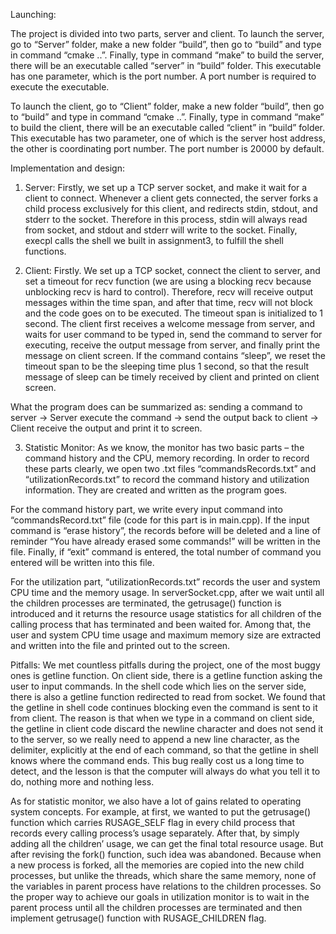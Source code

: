 Launching:

The project is divided into two parts, server and client. To launch the server, go to “Server” folder, make a new folder “build”, then go to “build” and type in command “cmake ..”. Finally, type in command “make” to build the server, there will be an executable called “server” in “build” folder. This executable has one parameter, which is the port number. A port number is required to execute the executable.

To launch the client, go to “Client” folder, make a new folder “build”, then go to “build” and type in command “cmake ..”. Finally, type in command “make” to build the client, there will be an executable called “client” in “build” folder. This executable has two parameter, one of which is the server host address, the other is coordinating port number. The port number is 20000 by default.

Implementation and design:

1.	Server: Firstly, we set up a TCP server socket, and make it wait for a client to connect. Whenever a client gets connected, the server forks a child process exclusively for this client, and redirects stdin, stdout, and stderr to the socket. Therefore in this process, stdin will always read from socket, and stdout and stderr will write to the socket. Finally, execpl calls the shell we built in assignment3, to fulfill the shell functions.

2.	Client: Firstly. We set up a TCP socket, connect the client to server, and set a timeout for recv function (we are using a blocking recv because unblocking recv is hard to control). Therefore, recv will receive output messages within the time span, and after that time, recv will not block and the code goes on to be executed. The timeout span is initialized to 1 second.
The client first receives a welcome message from server, and waits for user command to be typed in, send the command to server for executing, receive the output message from server, and finally print the message on client screen. If the command contains “sleep”, we reset the timeout span to be the sleeping time plus 1 second, so that the result message of sleep can be timely received by client and printed on client screen. 

What the program does can be summarized as: sending a command to server → Server execute the command → send the output back to client → Client receive the output and print it to screen.

3.	Statistic Monitor: As we know, the monitor has two basic parts – the command history and the CPU, memory recording. In order to record these parts clearly, we open two .txt files “commandsRecords.txt” and “utilizationRecords.txt” to record the command history and utilization information. They are created and written as the program goes.

For the command history part, we write every input command into “commandsRecord.txt” file (code for this part is in main.cpp). If the input command is “erase history”, the records before will be deleted and a line of reminder “You have already erased some commands!” will be written in the file. Finally, if “exit” command is entered, the total number of command you entered will be written into this file.

For the utilization part, “utilizationRecords.txt” records the user and system CPU time and the memory usage. In serverSocket.cpp, after we wait until all the children processes are terminated, the getrusage() function is introduced and it returns the resource usage statistics for all children of the calling process that has terminated and been waited for. Among that, the user and system CPU time usage and maximum memory size are extracted and written into the file and printed out to the screen. 

Pitfalls:
We met countless pitfalls during the project, one of the most buggy ones is getline function. On client side, there is a getline function asking the user to input commands. In the shell code which lies on the server side, there is also a getline function redirected to read from socket. We found that the getline in shell code continues blocking even the command is sent to it from client. The reason is that when we type in a command on client side, the getline in client code discard the newline character and does not send it to the server, so we really need to append a new line character, as the delimiter, explicitly at the end of each command, so that the getline in shell knows where the command ends. This bug really cost us a long time to detect, and the lesson is that the computer will always do what you tell it to do, nothing more and nothing less.

As for statistic monitor, we also have a lot of gains related to operating system concepts. For example, at first, we wanted to put the getrusage() function which carries RUSAGE_SELF flag in every child process that records every calling process’s usage separately. After that, by simply adding all the children’ usage, we can get the final total resource usage. But after revising the fork() function, such idea was abandoned. Because when a new process is forked, all the memories are copied into the new child processes, but unlike the threads, which share the same memory, none of the variables in parent process have relations to the children processes. So the proper way to achieve our goals in utilization monitor is to wait in the parent process until all the children processes are terminated and then implement getrusage() function with RUSAGE_CHILDREN flag.



